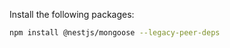 Install the following packages:
```bash
npm install @nestjs/mongoose --legacy-peer-deps
```
```bash	

